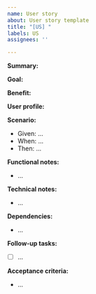 ```yaml
---
name: User story
about: User story template
title: "[US] "
labels: US
assignees: ''

---
```


**Summary:**

**Goal:**

**Benefit:**

**User profile:**

**Scenario:**

- Given: ...
- When: ...
- Then: ...

**Functional notes:**

- ...

**Technical notes:**

- ...

**Dependencies:**

- ...

**Follow-up tasks:**

- [ ] ...

**Acceptance criteria:**

- ...
